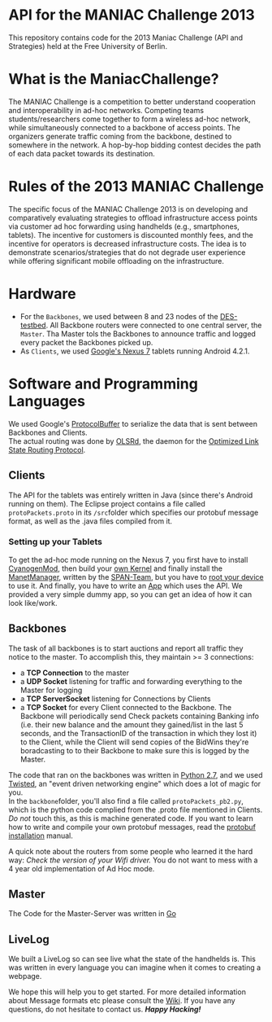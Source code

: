 # API for the MANIAC Challenge 2013

This repository contains code for the 2013 Maniac Challenge (API and Strategies) held at the Free University of Berlin.

# What is the ManiacChallenge?
The MANIAC Challenge is a competition to better understand cooperation and interoperability in ad-hoc networks. Competing teams students/researchers come together to form a wireless ad-hoc network, while simultaneously connected to a backbone of access points. The organizers generate traffic coming from the backbone, destined to somewhere in the network. A hop-by-hop bidding contest decides the path of each data packet towards its destination.

# Rules of the 2013 MANIAC Challenge
The specific focus of the MANIAC Challenge 2013 is on developing and comparatively evaluating strategies to offload infrastructure access points via customer ad hoc forwarding using handhelds (e.g., smartphones, tablets). The incentive for customers is discounted monthly fees, and the incentive for operators is decreased infrastructure costs. The idea is to demonstrate scenarios/strategies that do not degrade user experience while offering significant mobile offloading on the infrastructure.

# Hardware
- For the ``Backbones``, we used between 8 and 23 nodes of the [DES-testbed](http://des-testbed.net/). All Backbone routers were connected to one central server, the ``Master``. Tha Master tols the Backbones to announce traffic and logged every packet the Backbones picked up.
- As ``Clients``, we used [Google's Nexus 7](http://www.google.com/nexus/7/) tablets running Android 4.2.1. 

# Software and Programming Languages

We used Google's [ProtocolBuffer](http://code.google.com/p/protobuf/) to serialize the data that is sent between Backbones and Clients.  
The actual routing was done by [OLSRd](http://www.olsr.org), the daemon for the [Optimized Link State Routing Protocol](http://en.wikipedia.org/wiki/Optimized_Link_State_Routing_Protocol).

## Clients
The API for the tablets was entirely written in Java (since there's Android running on them).
The Eclipse project contains a file called ``protoPackets.proto`` in its ``/src``folder which specifies our protobuf message format, as well as the .java files compiled from it.

### Setting up your Tablets

To get the ad-hoc mode running on the Nexus 7, you first have to install [CyanogenMod](http://www.cyanogenmod.org/), then build your [own Kernel](http://source.android.com/source/building-kernels.html) and finally install the [ManetManager](https://github.com/ProjectSPAN/android-manet-manager), written by the [SPAN-Team](https://groups.google.com/forum/#!forum/spandev), but you have to [root your device](https://www.google.de/search?output=search&sclient=psy-ab&q=root%20cyanogenmod%20nexus%207&=&=&oq=&gs_l=&pbx=1) to use it.
And finally, you have to write an [App](http://developer.android.com) which uses the API. We provided a very simple dummy app, so you can get an idea of how it can look like/work.

## Backbones
The task of all backbones is to start auctions and report all traffic they notice to the master. To accomplish this, they maintain >= 3 connections:

- a **TCP Connection** to the master
- a **UDP Socket** listening for traffic and forwarding everything to the Master for logging
- a **TCP ServerSocket** listening for Connections by Clients
- a **TCP Socket** for every Client connected to the Backbone. The Backbone will periodically send Check packets containing Banking info (i.e. their new balance and the amount they gained/list in the last 5 seconds, and the TransactionID of the transaction in which they lost it) to the Client, while the Client will send copies of the BidWins they're boradcasting to to their Backbone to make sure this is logged by the Master.

The code that ran on the backbones was written in [Python 2.7](http://python.org/download/releases/2.7.5/), and we used [Twisted](http://twistedmatrix.com/), an "event driven networking engine" which does a lot of magic for you.  
In the ``backbone``folder, you'll also find a file called ``protoPackets_pb2.py``, which is the python code complied from the .proto file mentioned in Clients. *Do not* touch this, as this is machine generated code. If you want to learn how to write and compile your own protobuf messages, read the [protobuf installation](https://github.com/maniacchallenge/2013/wiki/protobuf-installation) manual.  


A quick note about the routers from some people who learned it the hard way: *Check the version of your Wifi driver.* You do not want to mess with a 4 year old implementation of Ad Hoc mode.  

## Master
The Code for the Master-Server was written in [Go](http://golang.org/)

## LiveLog
We built a LiveLog so can see live what the state of the handhelds is. This was written in every language you can imagine when it comes to creating a webpage.

We hope this will help you to get started. 
For more detailed information about Message formats etc please consult the [Wiki](https://github.com/maniacchallenge/2013/wiki).
If you have any questions, do not hesitate to contact us.
***Happy Hacking!***
